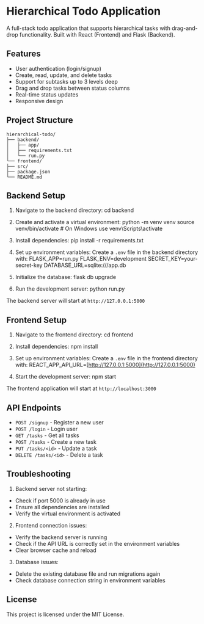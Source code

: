 # Hierarchical Todo Application

A full-stack todo application that supports hierarchical tasks with drag-and-drop functionality. Built with React (Frontend) and Flask (Backend).

## Features

-   User authentication (login/signup)
-   Create, read, update, and delete tasks
-   Support for subtasks up to 3 levels deep
-   Drag and drop tasks between status columns
-   Real-time status updates
-   Responsive design

## Project Structure

```
hierarchical-todo/
├── backend/
│   ├── app/
│   ├── requirements.txt
│   └── run.py
└── frontend/
├── src/
├── package.json
└── README.md
```

## Backend Setup

1. Navigate to the backend directory:
   cd backend

2. Create and activate a virtual environment:
   python -m venv venv
   source venv/bin/activate # On Windows use venv\Scripts\activate

3. Install dependencies:
   pip install -r requirements.txt

4. Set up environment variables:
   Create a `.env` file in the backend directory with:
   FLASK_APP=run.py
   FLASK_ENV=development
   SECRET_KEY=your-secret-key
   DATABASE_URL=sqlite:///app.db

5. Initialize the database:
   flask db upgrade

6. Run the development server:
   python run.py

The backend server will start at `http://127.0.0.1:5000`

## Frontend Setup

1. Navigate to the frontend directory:
   cd frontend

2. Install dependencies:
   npm install

3. Set up environment variables:
   Create a `.env` file in the frontend directory with:
   REACT_APP_API_URL=[http://127.0.0.1:5000](http://127.0.0.1:5000)

4. Start the development server:
   npm start

The frontend application will start at `http://localhost:3000`

## API Endpoints

-   `POST /signup` - Register a new user
-   `POST /login` - Login user
-   `GET /tasks` - Get all tasks
-   `POST /tasks` - Create a new task
-   `PUT /tasks/<id>` - Update a task
-   `DELETE /tasks/<id>` - Delete a task

## Troubleshooting

1. Backend server not starting:

-   Check if port 5000 is already in use
-   Ensure all dependencies are installed
-   Verify the virtual environment is activated

2. Frontend connection issues:

-   Verify the backend server is running
-   Check if the API URL is correctly set in the environment variables
-   Clear browser cache and reload

3. Database issues:

-   Delete the existing database file and run migrations again
-   Check database connection string in environment variables

## License

This project is licensed under the MIT License.
